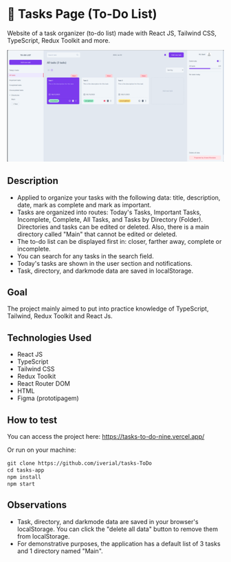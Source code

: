 # 📅 Tasks Page (To-Do List)

Website of a task organizer (to-do list) made with React JS, Tailwind CSS, TypeScript, Redux Toolkit and more.

![oficial website](https://github.com/iverial/tasks-ToDo/blob/main/public/tasks-page.png)

## Description

- Applied to organize your tasks with the following data: title, description, date, mark as complete and mark as important. 
- Tasks are organized into routes: Today's Tasks, Important Tasks, Incomplete, Complete, All Tasks, and Tasks by Directory (Folder). Directories and tasks can be edited or deleted. Also, there is a main directory called "Main" that cannot be edited or deleted.
- The to-do list can be displayed first in: closer, farther away, complete or incomplete.
- You can search for any tasks in the search field.
- Today's tasks are shown in the user section and notifications.
- Task, directory, and darkmode data are saved in localStorage.

## Goal

The project mainly aimed to put into practice knowledge of TypeScript, Tailwind, Redux Toolkit and React Js.

## Technologies Used

- React JS
- TypeScript
- Tailwind CSS
- Redux Toolkit
- React Router DOM
- HTML
- Figma (prototipagem)

## How to test

You can access the project here: https://tasks-to-do-nine.vercel.app/

Or run on your machine: 

``` 
git clone https://github.com/iverial/tasks-ToDo
cd tasks-app
npm install
npm start
```

## Observations

- Task, directory, and darkmode data are saved in your browser's localStorage. You can click the "delete all data" button to remove them from localStorage.
- For demonstrative purposes, the application has a default list of 3 tasks and 1 directory named "Main".